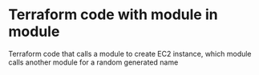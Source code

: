 # Terraform code with module in module

Terraform code that calls a module to create EC2 instance, which module calls another module for a random generated name

